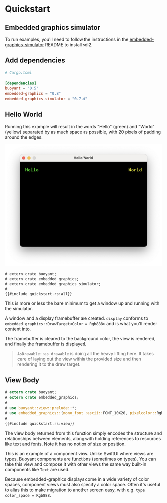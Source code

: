 # Quickstart

## Embedded graphics simulator

To run examples, you'll need to follow the instructions in the [embedded-graphics-simulator](https://github.com/embedded-graphics/simulator)
README to install sdl2.

## Add dependencies

```toml
# Cargo.toml

[dependencies]
buoyant = "0.5"
embedded-graphics = "0.8"
embedded-graphics-simulator = "0.7.0"
```

## Hello World

Running this example will result in the words "Hello" (green) and "World" (yellow)
separated by as much space as possible, with 20 pixels of padding around the edges.

![hello-world](images/hello-world.png)

```rust,no_run
# extern crate buoyant;
# extern crate embedded_graphics;
# extern crate embedded_graphics_simulator;
#
{{#include quickstart.rs:all}}
```

This is more or less the bare minimum to get a window up and running with the simulator.

A window and a display framebuffer are created. `display` conforms to
`embedded_graphics::DrawTarget<Color = Rgb888>` and is what you'll render content into.

The framebuffer is cleared to the background color, the view is rendered, and finally the
framebuffer is displayed.

> `AsDrawable::as_drawable` is doing all the heavy lifting here. It takes care of laying
> out the view within the provided size and then rendering it to the draw target.

## View Body

```rust
# extern crate buoyant;
# extern crate embedded_graphics;
#
# use buoyant::view::prelude::*;
# use embedded_graphics::{mono_font::ascii::FONT_10X20, pixelcolor::Rgb888, prelude::*};
#
{{#include quickstart.rs:view}}
```

The view body returned from this function simply encodes the structure and relationships between
elements, along with holding references to resources like text and fonts. Note it has no notion
of size or position.

This is an example of a component view. Unlike SwiftUI where views are types, Buoyant components
are functions (sometimes on types). You can take this view and compose it with other views
the same way built-in components like `Text` are used.

Because embedded-graphics displays come in a wide variety of color spaces, component views
must also specify a color space. Often it's useful to alias this to make migration to another
screen easy, with e.g. `type color_space = Rgb888`.
